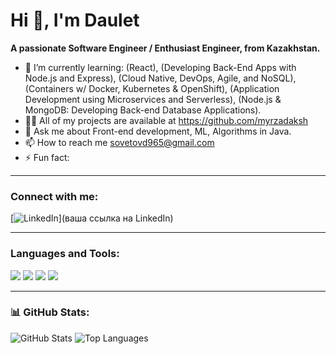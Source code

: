 # Hi 👋, I'm Daulet  
**A passionate Software Engineer / Enthusiast Engineer, from Kazakhstan.**

- 🌱 I’m currently learning: (React), (Developing Back-End Apps with Node.js and Express), (Cloud Native, DevOps, Agile, and NoSQL), (Containers w/ Docker, Kubernetes & OpenShift), (Application Development using Microservices and Serverless), (Node.js & MongoDB: Developing Back-end Database Applications).
- 👨‍💻 All of my projects are available at https://github.com/myrzadaksh 
- 💬 Ask me about Front-end development, ML, Algorithms in Java.
- 📫 How to reach me sovetovd965@gmail.com 
- ⚡ Fun fact: 

---

### Connect with me:
[![LinkedIn](https://img.shields.io/badge/LinkedIn-%230077B5.svg?style=for-the-badge&logo=linkedin&logoColor=white)](ваша ссылка на LinkedIn)

---

### Languages and Tools:
<p align="left"> 
<img src="https://img.shields.io/badge/Python-%233776AB.svg?style=for-the-badge&logo=python&logoColor=white" />
<img src="https://img.shields.io/badge/Java-%23ED8B00.svg?style=for-the-badge&logo=openjdk&logoColor=white" />
<img src="https://img.shields.io/badge/JavaScript-%23F7DF1E.svg?style=for-the-badge&logo=javascript&logoColor=black" />
<img src="https://img.shields.io/badge/Django-%23092E20.svg?style=for-the-badge&logo=django&logoColor=white" />
<!-- Добавьте другие технологии, которые вы знаете -->
</p>

---

### 📊 GitHub Stats:
<p align="left">
  <img src="https://github-readme-stats.vercel.app/api?username=yourusername&show_icons=true&theme=radical" alt="GitHub Stats" />
  <img src="https://github-readme-stats.vercel.app/api/top-langs/?username=yourusername&layout=compact&theme=radical" alt="Top Languages" />
</p>
